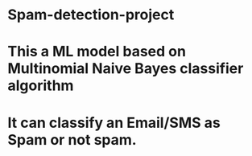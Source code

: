 # Spam-detection-project
# This a ML model based on Multinomial Naive Bayes classifier algorithm
# It can classify an Email/SMS as Spam or not spam.
